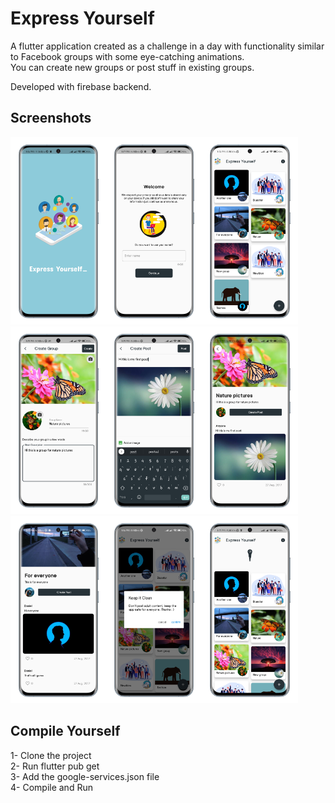 # Express Yourself

A flutter application created as a challenge in a day with functionality similar to Facebook groups with some eye-catching animations.<br/>
You can create new groups or post stuff in existing groups.

Developed with firebase backend.

## Screenshots

<img src="./screenshots/1.png?raw=true" height="300"><img src="./screenshots/2.png?raw=true" height="300"><img src="./screenshots/3.png?raw=true" height="300"><img src="./screenshots/4.png?raw=true" height="300"><img src="./screenshots/5.png?raw=true" height="300"><img src="./screenshots/6.png?raw=true" height="300"><img src="./screenshots/7.png?raw=true" height="300"><img src="./screenshots/8.png?raw=true" height="300"><img src="./screenshots/9.png?raw=true" height="300">

## Compile Yourself

1- Clone the project<br/>
2- Run flutter pub get<br/>
3- Add the google-services.json file<br/>
4- Compile and Run<br/>
